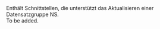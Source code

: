 <Namespace Name="Microsoft.Azure.Management.Dns.Fluent.DnsRecordSet.UpdateNSRecordSet">
  <Docs>
    <summary>Enthält Schnittstellen, die unterstützt das Aktualisieren einer Datensatzgruppe NS.</summary> 
    <remarks>To be added.</remarks>
  </Docs>
</Namespace>
